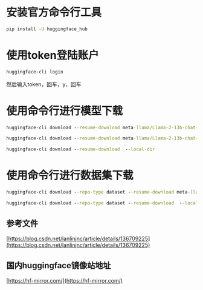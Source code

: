 # 安装官方命令行工具
```cmd
pip install -U huggingface_hub
```

# 使用token登陆账户
```cmd
huggingface-cli login
```
然后输入token，回车，y，回车

# 使用命令行进行模型下载
```cmd
huggingface-cli download --resume-download meta-llama/Llama-2-13b-chat-hf
```

```cmd
huggingface-cli download --resume-download meta-llama/Llama-2-13b-chat-hf --local-dir Llama-2-13b-chat-hf
```

```cmd
huggingface-cli download --resume-download  --local-dir 
```

# 使用命令行进行数据集下载
```cmd
huggingface-cli download --repo-type dataset --resume-download meta-llama/Llama-2-13b-chat-hf --local-dir Llama-2-13b-chat-hf
```

```cmd
huggingface-cli download --repo-type dataset --resume-download  --local-dir 
```


## 参考文件
[https://blog.csdn.net/lanlinjnc/article/details/136709225](https://blog.csdn.net/lanlinjnc/article/details/136709225)

## 国内huggingface镜像站地址
[https://hf-mirror.com/](https://hf-mirror.com/)
